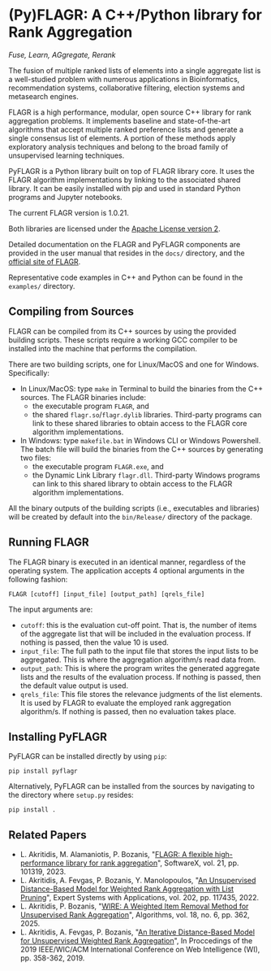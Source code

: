 # (Py)FLAGR: A C++/Python library for Rank Aggregation

*Fuse, Learn, AGgregate, Rerank*

The fusion of multiple ranked lists of elements into a single aggregate list is a well-studied problem with numerous applications in Bioinformatics, recommendation systems, collaborative filtering, election systems and metasearch engines.

FLAGR is a high performance, modular, open source C++ library for rank aggregation problems. It implements baseline and state-of-the-art algorithms that accept multiple ranked preference lists and generate a single consensus list of elements. A portion of these methods apply exploratory analysis techniques and belong to the broad family of unsupervised learning techniques.

PyFLAGR is a Python library built on top of FLAGR library core. It uses the FLAGR algorithm implementations by linking to the associated shared library. It can be easily installed with pip and used in standard Python programs and Jupyter notebooks.

The current FLAGR version is 1.0.21.

Both libraries are licensed under the [Apache License version 2](http://www.apache.org/licenses/LICENSE-2.0).

Detailed documentation on the FLAGR and PyFLAGR components are provided in the user manual that resides in the `docs/` directory, and the [official site of FLAGR](https://flagr.site).

Representative code examples in C++ and Python can be found in the `examples/` directory.


## Compiling from Sources

FLAGR can be compiled from its C++ sources by using the provided building scripts. These scripts require a working GCC compiler to be installed into the machine that performs the compilation.

There are two building scripts, one for Linux/MacOS and one for Windows. Specifically:

* In Linux/MacOS: type `make` in Terminal to build the binaries from the C++ sources. The FLAGR binaries include:
  * the executable program `FLAGR`, and
  * the shared `flagr.so`/`flagr.dylib` libraries. Third-party programs can link to these shared libraries to obtain access to the FLAGR core algorithm implementations.
* In Windows: type `makefile.bat` in Windows CLI or Windows Powershell. The batch file will build the binaries from the C++ sources by generating two files:
  * the executable program `FLAGR.exe`, and
  * the Dynamic Link Library `flagr.dll`. Third-party Windows programs can link to this shared library to obtain access to the FLAGR algorithm implementations.

All the binary outputs of the building scripts (i.e., executables and libraries) will be created by default into the `bin/Release/` directory of the package.

## Running FLAGR

The FLAGR binary is executed in an identical manner, regardless of the operating system. The application accepts 4 optional arguments in the following fashion:

`FLAGR [cutoff] [input_file] [output_path] [qrels_file]`

The input arguments are:

* `cutoff`: this is the evaluation cut-off point. That is, the number of items of the aggregate list that will be included in the evaluation process. If nothing is passed, then the value 10 is used.
* `input_file`: The full path to the input file that stores the input lists to be aggregated. This is where the aggregation algorithm/s read data from.
* `output_path`: This is where the program writes the generated aggregate lists and the results of the evaluation process. If nothing is passed, then the default value output is used.
* `qrels_file`: This file stores the relevance judgments of the list elements. It is used by FLAGR to evaluate the employed rank aggregation algorithm/s. If nothing is passed, then no evaluation takes place.


## Installing PyFLAGR

PyFLAGR can be installed directly by using `pip`:

`pip install pyflagr`

Alternatively, PyFLAGR can be installed from the sources by navigating to the directory where `setup.py` resides:

`pip install .`

## Related Papers

 - L. Akritidis, M. Alamaniotis, P. Bozanis, "[FLAGR: A flexible high-performance library for rank aggregation](https://www.sciencedirect.com/science/article/pii/S2352711023000158)", SoftwareX, vol. 21, pp. 101319, 2023.
 - L. Akritidis, A. Fevgas, P. Bozanis, Y. Manolopoulos, "[An Unsupervised Distance-Based Model for Weighted Rank Aggregation with List Pruning](https://www.sciencedirect.com/science/article/abs/pii/S0957417422007710)", Expert Systems with Applications, vol. 202, pp. 117435, 2022.
 - L. Akritidis, P. Bozanis, "[WIRE: A Weighted Item Removal Method for Unsupervised Rank Aggregation](https://www.mdpi.com/1999-4893/18/6/362)", Algorithms, vol. 18, no. 6, pp. 362, 2025.
 - L. Akritidis, A. Fevgas, P. Bozanis, "[An Iterative Distance-Based Model for Unsupervised Weighted Rank Aggregation](https://dl.acm.org/citation.cfm?id=3352547)", In Proccedings of the 2019 IEEE/WIC/ACM International Conference on Web Intelligence (WI), pp. 358-362, 2019. 




